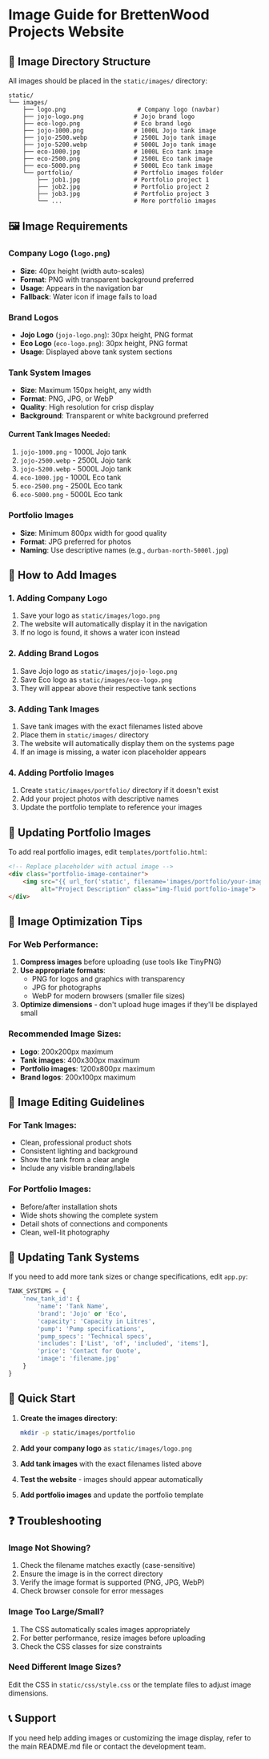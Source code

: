 # Image Guide for BrettenWood Projects Website

## 📁 Image Directory Structure

All images should be placed in the `static/images/` directory:

```
static/
└── images/
    ├── logo.png                    # Company logo (navbar)
    ├── jojo-logo.png              # Jojo brand logo
    ├── eco-logo.png               # Eco brand logo
    ├── jojo-1000.png              # 1000L Jojo tank image
    ├── jojo-2500.webp             # 2500L Jojo tank image
    ├── jojo-5200.webp             # 5000L Jojo tank image
    ├── eco-1000.jpg               # 1000L Eco tank image
    ├── eco-2500.png               # 2500L Eco tank image
    ├── eco-5000.png               # 5000L Eco tank image
    └── portfolio/                 # Portfolio images folder
        ├── job1.jpg               # Portfolio project 1
        ├── job2.jpg               # Portfolio project 2
        ├── job3.jpg               # Portfolio project 3
        └── ...                    # More portfolio images
```

## 🖼️ Image Requirements

### Company Logo (`logo.png`)
- **Size**: 40px height (width auto-scales)
- **Format**: PNG with transparent background preferred
- **Usage**: Appears in the navigation bar
- **Fallback**: Water icon if image fails to load

### Brand Logos
- **Jojo Logo** (`jojo-logo.png`): 30px height, PNG format
- **Eco Logo** (`eco-logo.png`): 30px height, PNG format
- **Usage**: Displayed above tank system sections

### Tank System Images
- **Size**: Maximum 150px height, any width
- **Format**: PNG, JPG, or WebP
- **Quality**: High resolution for crisp display
- **Background**: Transparent or white background preferred

#### Current Tank Images Needed:
1. `jojo-1000.png` - 1000L Jojo tank
2. `jojo-2500.webp` - 2500L Jojo tank  
3. `jojo-5200.webp` - 5000L Jojo tank
4. `eco-1000.jpg` - 1000L Eco tank
5. `eco-2500.png` - 2500L Eco tank
6. `eco-5000.png` - 5000L Eco tank

### Portfolio Images
- **Size**: Minimum 800px width for good quality
- **Format**: JPG preferred for photos
- **Naming**: Use descriptive names (e.g., `durban-north-5000l.jpg`)

## 📝 How to Add Images

### 1. Adding Company Logo
1. Save your logo as `static/images/logo.png`
2. The website will automatically display it in the navigation
3. If no logo is found, it shows a water icon instead

### 2. Adding Brand Logos
1. Save Jojo logo as `static/images/jojo-logo.png`
2. Save Eco logo as `static/images/eco-logo.png`
3. They will appear above their respective tank sections

### 3. Adding Tank Images
1. Save tank images with the exact filenames listed above
2. Place them in `static/images/` directory
3. The website will automatically display them on the systems page
4. If an image is missing, a water icon placeholder appears

### 4. Adding Portfolio Images
1. Create `static/images/portfolio/` directory if it doesn't exist
2. Add your project photos with descriptive names
3. Update the portfolio template to reference your images

## 🔧 Updating Portfolio Images

To add real portfolio images, edit `templates/portfolio.html`:

```html
<!-- Replace placeholder with actual image -->
<div class="portfolio-image-container">
    <img src="{{ url_for('static', filename='images/portfolio/your-image.jpg') }}" 
         alt="Project Description" class="img-fluid portfolio-image">
</div>
```

## 📱 Image Optimization Tips

### For Web Performance:
1. **Compress images** before uploading (use tools like TinyPNG)
2. **Use appropriate formats**:
   - PNG for logos and graphics with transparency
   - JPG for photographs
   - WebP for modern browsers (smaller file sizes)
3. **Optimize dimensions** - don't upload huge images if they'll be displayed small

### Recommended Image Sizes:
- **Logo**: 200x200px maximum
- **Tank images**: 400x300px maximum  
- **Portfolio images**: 1200x800px maximum
- **Brand logos**: 200x100px maximum

## 🎨 Image Editing Guidelines

### For Tank Images:
- Clean, professional product shots
- Consistent lighting and background
- Show the tank from a clear angle
- Include any visible branding/labels

### For Portfolio Images:
- Before/after installation shots
- Wide shots showing the complete system
- Detail shots of connections and components
- Clean, well-lit photography

## 🔄 Updating Tank Systems

If you need to add more tank sizes or change specifications, edit `app.py`:

```python
TANK_SYSTEMS = {
    'new_tank_id': {
        'name': 'Tank Name',
        'brand': 'Jojo' or 'Eco',
        'capacity': 'Capacity in Litres',
        'pump': 'Pump specifications',
        'pump_specs': 'Technical specs',
        'includes': ['List', 'of', 'included', 'items'],
        'price': 'Contact for Quote',
        'image': 'filename.jpg'
    }
}
```

## 🚀 Quick Start

1. **Create the images directory**:
   ```bash
   mkdir -p static/images/portfolio
   ```

2. **Add your company logo** as `static/images/logo.png`

3. **Add tank images** with the exact filenames listed above

4. **Test the website** - images should appear automatically

5. **Add portfolio images** and update the portfolio template

## ❓ Troubleshooting

### Image Not Showing?
1. Check the filename matches exactly (case-sensitive)
2. Ensure the image is in the correct directory
3. Verify the image format is supported (PNG, JPG, WebP)
4. Check browser console for error messages

### Image Too Large/Small?
1. The CSS automatically scales images appropriately
2. For better performance, resize images before uploading
3. Check the CSS classes for size constraints

### Need Different Image Sizes?
Edit the CSS in `static/css/style.css` or the template files to adjust image dimensions.

## 📞 Support

If you need help adding images or customizing the image display, refer to the main README.md file or contact the development team.
